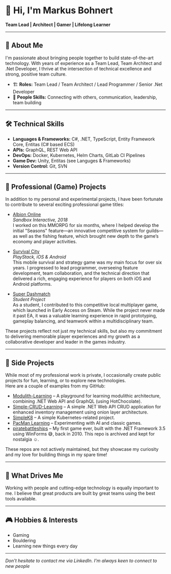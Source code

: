 # 👋 Hi, I'm Markus Bohnert

**Team Lead | Architect | Gamer | Lifelong Learner**

---

## 🚀 About Me

I'm passionate about bringing people together to build state-of-the-art technology. With years of experience as a Team Lead, Team Architect and .Net Developer, I thrive at the intersection of technical excellence and strong, positive team culture.

- 🏗️ **Roles:** Team Lead / Team Architect / Lead Programmer / Senior .Net Developer
- 💬 **People Skills:** Connecting with others, communication, leadership, team building

---

## 🛠️ Technical Skills

- **Languages & Frameworks:** C#, .NET, TypeScript, Entity Framework Core, Entitas (C# based ECS)
- **APIs:** GraphQL, REST Web API
- **DevOps:** Docker, Kubernetes, Helm Charts, GitLab CI Pipelines
- **Game Dev:** Unity, Entitas (see Languges & Frameworks)
- **Version Control:** Git, SVN

---

## 💼 Professional (Game) Projects

In addition to my personal and experimental projects, I have been fortunate to contribute to several exciting professional game titles:

- [Albion Online](https://albiononline.com/home)  
  *Sandbox Interactive, 2018*  
  I worked on this MMORPG for six months, where I helped develop the initial "Seasons" feature—an innovative competitive system for guilds—as well as the fishing feature, which brought new depth to the game’s economy and player activities.

- [Survival City](https://play.google.com/store/apps/details?id=com.playstack.survivalcity)  
  *PlayStack, iOS & Android*  
  This mobile survival and strategy game was my main focus for over six years. I progressed to lead programmer, overseeing feature development, team collaboration, and the technical direction that delivered a rich, engaging experience for players on both iOS and Android platforms.

- [Super Dashmatch](https://store.steampowered.com/app/750420/Super_Dashmatch/)  
  *Student Project*  
  As a student, I contributed to this competitive local multiplayer game, which launched in Early Access on Steam. While the project never made it past EA, it was a valuable learning experience in rapid prototyping, gameplay balancing, and teamwork within a multidisciplinary team.

These projects reflect not just my technical skills, but also my commitment to delivering memorable player experiences and my growth as a collaborative developer and leader in the games industry.

---

## 🌟 Side Projects

While most of my professional work is private, I occasionally create public projects for fun, learning, or to explore new technologies.  
Here are a couple of examples from my GitHub:

- [Modulith-Learning](https://github.com/ChaosHelme/Modulith-Learning) – A playground for learning modulithic architecture, combining .NET Web API and GraphQL (using HotChocolate).
- [Simple-CRUD-Learning](https://github.com/ChaosHelme/Simple-CRUD-Learning) – A simple .NET Web API CRUD application for enhanced inventory management using onion layer architecture.
- [SimpleK8](https://github.com/ChaosHelme/Simple-K8) – A simple Kubernetes-related project.
- [PacMan Learning](https://github.com/ChaosHelme/PacMan-Learning) – Experimenting with AI and classic games.
- [piratebattleships](https://github.com/ChaosHelme/piratebattleships) – My first game ever, built with the .NET Framework 3.5 using WinForms 😅, back in 2010. This repo is archived and kept for nostalgia ☺️.

These repos are not actively maintained, but they showcase my curiosity and my love for building things in my spare time!

---

## 🌱 What Drives Me

Working with people and cutting-edge technology is equally important to me. I believe that great products are built by great teams using the best tools available.

---

## 🎮 Hobbies & Interests

- Gaming  
- Bouldering  
- Learning new things every day  

---

*Don't hesitate to contact me via LinkedIn. I'm always keen to connect to new people*
